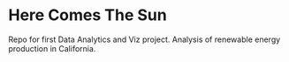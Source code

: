 # Here Comes The Sun
Repo for first Data Analytics and Viz project. Analysis of renewable energy production in California.

